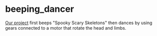 # beeping_dancer
[Our project](https://docs.google.com/document/d/1tr92i46cixHyOB9DI_k7jKac8ZrGuXn2V3lA_N0On08/edit?usp=sharing) first beeps "Spooky Scary Skeletons" then dances by using gears connected to a motor that rotate the head and limbs. 
